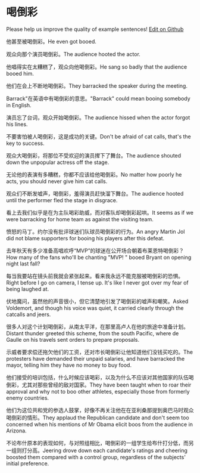 # 喝倒彩

Please help us improve the quality of example sentences! [Edit on Github](https://github.com/jiyushe/jiyu-example-sentence-source/blob/main/chinese/hedaocai.md)

<p><span class="chinese">他甚至被喝倒彩。</span><span class="english">He even got booed.</span></p>

<p><span class="chinese">观众向那个演员喝倒彩。</span><span class="english">The audience hooted the actor.</span></p>

<p><span class="chinese">他唱得实在太糟糕了，观众向他喝倒彩。</span><span class="english">He sang so badly that the audience booed him.</span></p>

<p><span class="chinese">他们在会上不断地喝倒彩。</span><span class="english">They barracked the speaker during the meeting.</span></p>

<p><span class="chinese">Barrack"在英语中有喝倒彩的意思。</span><span class="english">"Barrack" could mean booing somebody in English.</span></p>

<p><span class="chinese">演员忘了台词，观众开始喝倒彩。</span><span class="english">The audience hissed when the actor forgot his lines.</span></p>

<p><span class="chinese">不要害怕被人喝倒彩，这是成功的关键。</span><span class="english">Don't be afraid of cat calls, that's the key to success.</span></p>

<p><span class="chinese">观众大喝倒彩，将那位不受欢迎的演员撵下了舞台。</span><span class="english">The audience shouted down the unpopular actress off the stage.</span></p>

<p><span class="chinese">无论他的表演有多糟糕，你都不应该给他喝倒彩。</span><span class="english">No matter how poorly he acts, you should never give him cat calls.</span></p>

<p><span class="chinese">观众们不断发嘘声，喝倒彩，羞得演员赶快溜下舞台。</span><span class="english">The audience hooted until the performer fled the stage in disgrace.</span></p>

<p><span class="chinese">看上去我们似乎是在为主队喝彩助威，而对客队却喝倒彩起哄。</span><span class="english">It seems as if we were barracking for home team as against the visiting team.</span></p>

<p><span class="chinese">愤怒的马丁。约尔没有批评球迷们队球员喝倒彩的行为。</span><span class="english">An angry Martin Jol did not blame supporters for booing his players after this defeat.</span></p>

<p><span class="chinese">去年秋天有多少准备高唱欢呼“MVP”的球迷在公开场合朝着布莱恩特喝倒彩？</span><span class="english">How many of the fans who'll be chanting "MVP! " booed Bryant on opening night last fall?</span></p>

<p><span class="chinese">每当我要站在镜头前我就会紧张起来。看来我永远不能克服被喝倒彩的恐惧。</span><span class="english">Right before I go on camera, I tense up. It's like I never got over my fear of being laughed at.</span></p>

<p><span class="chinese">伏地魔问，虽然他的声音很小，但它清楚地引发了喝倒彩的嘘声和嘲笑。</span><span class="english">Asked Voldemort, and though his voice was quiet, it carried clearly through the catcalls and jeers.</span></p>

<p><span class="chinese">很多人对这个计划喝倒彩，从南太平洋，在那里高卢人在他的旅途中准备计划。</span><span class="english">Distant thunder greeted this scheme, from the south Pacific, where de Gaulle on his travels sent orders to prepare proposals.</span></p>

<p><span class="chinese">示威者要求偿还拖欠他们的工资，还对市长喝倒彩让他知道他们没钱买吃的。</span><span class="english">The protesters have demanded their unpaid salaries, and have barracked the mayor, telling him they have no money to buy food.</span></p>

<p><span class="chinese">他们接受的培训包括，什么时候应该喝彩，以及为什么不应该对其他国家的队伍喝倒彩，尤其对那些曾经的敌对国家。</span><span class="english">They have been taught when to roar their approval and why not to boo other athletes, especially those from formerly enemy countries.</span></p>

<p><span class="chinese">他们为这位共和党的参选人鼓掌，好像不再关注他在在亚利桑那提到奥巴马时观众喝倒彩的情形。</span><span class="english">They applaud the Republican candidate and don't seem too concerned when his mentions of Mr Obama elicit boos from the audience in Arizona.</span></p>

<p><span class="chinese">不论布什原本的表现如何，与对照组相比，喝倒彩的一组学生给布什打分低，而另一组则打分高。</span><span class="english">Jeering drove down each candidate's ratings and cheering boosted them compared with a control group, regardless of the subjects' initial preference.</span></p>


